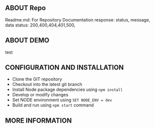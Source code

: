 ABOUT Repo 
---------
Readme.md: For Repository Documentation
response: status, message, data
status:  200,400,404,401,500,


ABOUT DEMO 
----------------------------------
test

CONFIGURATION AND INSTALLATION
-------------------------------
 - Clone the GIT repository
 - Checkout into the latest git branch
 - Install Node package dependencies using  ``npm install``
 - Develop or modify changes
 - Set NODE environment using ``SET NODE_ENV = dev``
 - Build and run using ``npm start`` command

MORE INFORMATION
----------------

